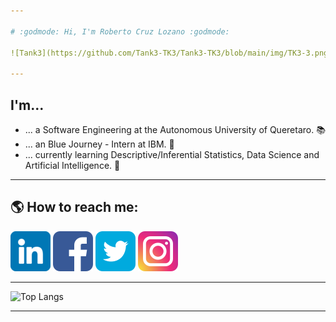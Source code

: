 ```yaml
---

# :godmode: Hi, I'm Roberto Cruz Lozano :godmode:

![Tank3](https://github.com/Tank3-TK3/Tank3-TK3/blob/main/img/TK3-3.png)

---
```


## I'm...
  - ... a Software Engineering at the Autonomous University of Queretaro. :books:
  - ... an Blue Journey - Intern at IBM. :blue_heart:
  - ... currently learning Descriptive/Inferential Statistics, Data Science and Artificial Intelligence. :robot:

---

## :earth_americas: How to reach me:

[![LinkedIn](https://github.com/Tank3-TK3/Tank3-TK3/blob/main/img/linkedin.png)](https://www.linkedin.com/in/roberto-cruz-lozano)
[![Facebook](https://github.com/Tank3-TK3/Tank3-TK3/blob/main/img/facebook.png)](https://www.facebook.com/roberto.cruzlozano.16)
[![Twitter](https://github.com/Tank3-TK3/Tank3-TK3/blob/main/img/twitter.png)](https://twitter.com/xTank3x)
[![Instagram](https://github.com/Tank3-TK3/Tank3-TK3/blob/main/img/instagram.png)](https://www.instagram.com/rcruzl15_tk3/)

---

![Top Langs](https://github-readme-stats.vercel.app/api/top-langs/?username=Tank3-TK3&layout=compact&theme=chartreuse-dark&langs_count=6&hide=html,javascript)

---
